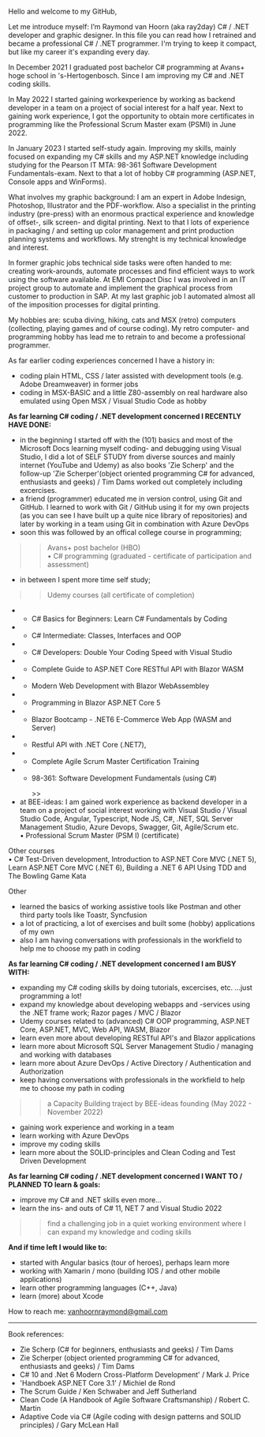 Hello and welcome to my GitHub,

Let me introduce myself: I’m Raymond van Hoorn (aka ray2day) C# / .NET developer and graphic designer. In this file you can read how I retrained and became a professional C# / .NET programmer. I'm trying to keep it compact, but like my career it's expanding every day.

In December 2021 I graduated post bachelor C# programming at Avans+ hoge school in 's-Hertogenbosch. Since I am improving my C# and .NET coding skills.

In May 2022 I started gaining workexperience by working as backend developer in a team on a project of social interest for a half year. Next to gaining work experience, I got the opportunity to obtain more certificates in programming like the Professional Scrum Master exam (PSMI) in June 2022.

In January 2023 I started self-study again. Improving my skills, mainly focused on expanding my C# skills and my ASP.NET knowledge including studying for the Pearson IT MTA: 98-361 Software Development Fundamentals-exam. Next to that a lot of hobby C# programming (ASP.NET, Console apps and WinForms).

What involves my graphic background: I am an expert in Adobe Indesign, Photoshop, Illustrator and the PDF-workflow. Also a specialist in the printing industry (pre-press) with an enormous practical experience and knowledge of offset-, silk screen- and digital printing. Next to that I lots of experience in packaging / and setting up color management and print production planning systems and workflows. My strenght is my technical knowledge and interest.

In former graphic jobs technical side tasks were often handed to me: creating work-arounds, automate processes and find efficient ways to work using the software available. At EMI Compact Disc I was involved in an IT project group to automate and implement the graphical process from customer to production in SAP. At my last graphic job I automated almost all of the imposition processes for digital printing. 

My hobbies are: scuba diving, hiking, cats and MSX (retro) computers (collecting, playing games and of course coding). My retro computer- and programming hobby has lead me to retrain to and become a professional programmer.



As far earlier coding experiences concerned I have a history in:
- coding plain HTML, CSS / later assisted with development tools (e.g. Adobe Dreamweaver) in former jobs
- coding in MSX-BASIC and a little Z80-assembly on real hardware also emulated using Open MSX / Visual Studio Code as hobby



**As far learning C# coding / .NET development concerned I RECENTLY HAVE DONE:**
- in the beginning I started off with the (101) basics and most of the Microsoft Docs learning myself coding- and debugging using Visual Studio, I did a lot of SELF STUDY from diverse sources and mainly internet (YouTube and Udemy) as also books 'Zie Scherp' and the follow-up 'Zie Scherper'(object oriented programming C# for advanced, enthusiasts and geeks) / Tim Dams worked out completely including excercises.
- a friend (programmer) educated me in version control, using Git and GitHub. I learned to work with Git / GitHub using it for my own projects (as you can see I have built up a quite nice library of repositories) and later by working in a team using Git in combination with Azure DevOps
- soon this was followed by an offical college course in programming;
>> Avans+ post bachelor (HBO)</BR>
• C# programming (graduated - certificate of participation and assessment)
- in between I spent more time self study;
>> Udemy courses (all certificate of completion)</BR>
- - C# Basics for Beginners: Learn C# Fundamentals by Coding
- - C# Intermediate: Classes, Interfaces and OOP
- - C# Developers: Double Your Coding Speed with Visual Studio
- - Complete Guide to ASP.NET Core RESTful API with Blazor WASM
- - Modern Web Development with Blazor WebAssembley
- - Programming in Blazor ASP.NET Core 5
- - Blazor Bootcamp - .NET6 E-Commerce Web App (WASM and Server)
- - Restful API with .NET Core (.NET7),
- - Complete Agile Scrum Master Certification Training
- - 98-361: Software Development Fundamentals (using C#)</P>>>
- at BEE-ideas: I am gained work experience as backend developer in a team on a project of social interest working with Visual Studio / Visual Studio Code, Angular, Typescript, Node JS, C#, .NET, SQL Server Management Studio, Azure Devops, Swagger, Git, Agile/Scrum etc.</BR>
• Professional Scrum Master (PSM I) (certificate)</P>

Other courses</BR>
• C# Test-Driven development, Introduction to ASP.NET Core MVC (.NET 5), Learn ASP.NET Core MVC (.NET 6), Building a .NET 6 API Using TDD and The Bowling Game Kata</P>

Other
- learned the basics of working assistive tools like Postman and other third party tools like Toastr, Syncfusion
- a lot of practicing, a lot of exercises and built some (hobby) applications of my own
- also I am having conversations with professionals in the workfield to help me to choose my path in coding


**As far learning C# coding / .NET development concerned I am BUSY WITH:**
- expanding my C# coding skills by doing tutorials, excercises, etc. ...just programming a lot!</BR>
- expand my knowledge about developing webapps and -services using the .NET frame work; Razor pages / MVC / Blazor
- Udemy courses related to (advanced) C# OOP programming, ASP.NET Core, ASP.NET, MVC, Web API, WASM, Blazor
- learn even more about developing RESTful API's and Blazor applications
- learn more about Microsoft SQL Server Management Studio / managing and working with databases
- learn more about Azure DevOps / Active Directory / Authentication and Authorization
- keep having conversations with professionals in the workfield to help me to choose my path in coding

>> a Capacity Building traject by BEE-ideas founding (May 2022 - November 2022)

- gaining work experience and working in a team
- learn working with Azure DevOps
- improve my coding skills
- learn more about the SOLID-principles and Clean Coding and Test Driven Development


**As far learning C# coding / .NET development concerned I WANT TO / PLANNED TO learn & goals:**
- improve my C# and .NET skills even more...
- learn the ins- and outs of C# 11, NET 7 and Visual Studio 2022

>> find a challenging job in a quiet working environment where I can expand my knowledge and coding skills


**And if time left I would like to:**
- started with Angular basics (tour of heroes), perhaps learn more
- working with Xamarin / mono (building IOS / and other mobile applications)
- learn other programming languages (C++, Java)
- learn (more) about Xcode


How to reach me:
vanhoornraymond@gmail.com

- - - 

Book references:
- Zie Scherp (C# for beginners, enthusiasts and geeks) / Tim Dams 
- Zie Scherper (object oriented programming C# for advanced, enthusiasts and geeks) / Tim Dams 
- C# 10 and .Net 6 Modern Cross-Platform Development' / Mark J. Price
- 'Handboek ASP.NET Core 3.1' / Michiel de Rond
- The Scrum Guide / Ken Schwaber and Jeff Sutherland
- Clean Code (A Handbook of Agile Software Craftsmanship) / Robert C. Martin
- Adaptive Code via C# (Agile coding with design patterns and SOLID principles) / Gary McLean Hall
